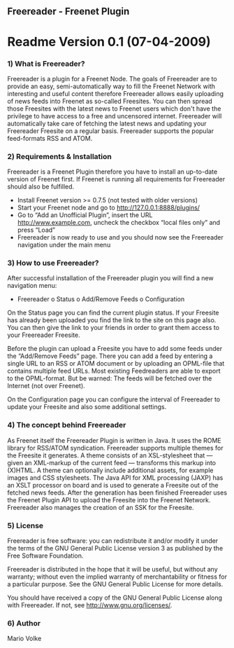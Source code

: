 Freereader - Freenet Plugin
------------------------------------------------------------------
Readme Version 0.1 (07-04-2009)
==================================================================

### 1) What is Freereader?


Freereader is a plugin for a Freenet Node. The goals of Freereader
are to provide an easy, semi-automatically way to fill the Freenet
Network with interesting and useful content therefore Freereader
allows easily uploading of news feeds into Freenet as so-called
Freesites. You can then spread those Freesites with the latest
news to Freenet users which don't have the privilege to have
access to a free and uncensored internet. Freereader will
automatically take care of fetching the latest news and updating
your Freereader Freesite on a regular basis. Freereader supports
the popular feed-formats RSS and ATOM.

### 2) Requirements & Installation

Freereader is a Freenet Plugin therefore you have to install an
up-to-date version of Freenet first. If Freenet is running all
requirements for Freereader should also be fulfilled.

* Install Freenet version >= 0.7.5
  (not tested with older versions)
* Start your Freenet node and go to http://127.0.0.1:8888/plugins/
* Go to “Add an Unofficial Plugin”, insert the URL
  http://www.example.com, uncheck the checkbox “local files only”
  and press “Load”
* Freereader is now ready to use and you should now see the
  Freereader navigation under the main menu

### 3) How to use Freereader?

After successful installation of the Freereader plugin you will
find a new navigation menu:

* Freereader
      o Status
      o Add/Remove Feeds
      o Configuration

On the Status page you can find the current plugin status. If your
Freesite has already been uploaded you find the link to the site on
this page also. You can then give the link to your friends in order
to grant them access to your Freereader Freesite.

Before the plugin can upload a Freesite you have to add some feeds
under the “Add/Remove Feeds” page. There you can add a feed by
entering a single URL to an RSS or ATOM document or by uploading an
OPML-file that contains multiple feed URLs. Most existing
Feedreaders are able to export to the OPML-format. But be warned:
The feeds will be fetched over the Internet (not over Freenet).

On the Configuration page you can configure the interval of
Freereader to update your Freesite and also some additional
settings.

### 4) The concept behind Freereader

As Freenet itself the Freereader Plugin is written in Java. It
uses the ROME library for RSS/ATOM syndication. Freereader
supports multiple themes for the Freesite it generates. A theme
consists of an XSL-stylesheet that — given an XML-markup of the
current feed — transforms this markup into (X)HTML. A theme can
optionally include additional assets, for example images and CSS
stylesheets. The Java API for XML processing (JAXP) has an XSLT
processor on board and is used to generate a Freesite out of the
fetched news feeds. After the generation has been finished
Freereader uses the Freenet Plugin API to upload the Freesite into
the Freenet Network. Freereader also manages the creation of an
SSK for the Freesite.

### 5) License

Freereader is free software: you can redistribute it and/or modify
it under the terms of the GNU General Public License version 3 as
published by the Free Software Foundation.

Freereader is distributed in the hope that it will be useful, but
without any warranty; without even the implied warranty of
merchantability or fitness for a particular purpose.
See the GNU General Public License for more details.

You should have received a copy of the GNU General Public License
along with Freereader. If not, see http://www.gnu.org/licenses/.

### 6) Author

Mario Volke
